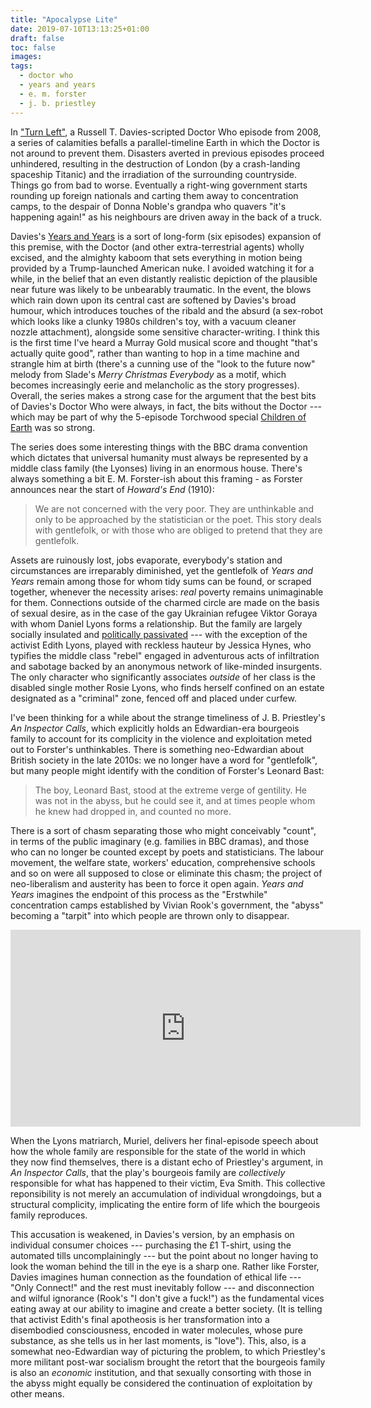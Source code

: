 ```yaml
---
title: "Apocalypse Lite"
date: 2019-07-10T13:13:25+01:00
draft: false
toc: false
images:
tags:
  - doctor who
  - years and years
  - e. m. forster
  - j. b. priestley
---
```

In ["Turn Left"](https://tardis.fandom.com/wiki/Turn_Left_(TV_story)), a Russell T. Davies-scripted Doctor Who episode from 2008, a series of calamities befalls a parallel-timeline Earth in which the Doctor is not around to prevent them. Disasters averted in previous episodes proceed unhindered, resulting in the destruction of London (by a crash-landing spaceship Titanic) and the irradiation of the surrounding countryside. Things go from bad to worse. Eventually a right-wing government starts rounding up foreign nationals and carting them away to concentration camps, to the despair of Donna Noble's grandpa who quavers "it's happening again!" as his neighbours are driven away in the back of a truck.

Davies's [Years and Years](https://www.bbc.co.uk/programmes/m000539g) is a sort of long-form (six episodes) expansion of this premise, with the Doctor (and other extra-terrestrial agents) wholly excised, and the almighty kaboom that sets everything in motion being provided by a Trump-launched American nuke. I avoided watching it for a while, in the belief that an even distantly realistic depiction of the plausible near future was likely to be unbearably traumatic. In the event, the blows which rain down upon its central cast are softened by Davies's broad humour, which introduces touches of the ribald and the absurd (a sex-robot which looks like a clunky 1980s children's toy, with a vacuum cleaner nozzle attachment), alongside some sensitive character-writing. I think this is the first time I've heard a Murray Gold musical score and thought "that's actually quite good", rather than wanting to hop in a time machine and strangle him at birth (there's a cunning use of the "look to the future now" melody from Slade's _Merry Christmas Everybody_ as a motif, which becomes increasingly eerie and melancholic as the story progresses). Overall, the series makes a strong case for the argument that the best bits of Davies's Doctor Who were always, in fact, the bits without the Doctor --- which may be part of why the 5-episode Torchwood special [Children of Earth](https://en.wikipedia.org/wiki/Torchwood:_Children_of_Earth) was so strong.

The series does some interesting things with the BBC drama convention which dictates that universal humanity must always be represented by a middle class family (the Lyonses) living in an enormous house. There's always something a bit E. M. Forster-ish about this framing - as Forster announces near the start of _Howard's End_ (1910):

> We are not concerned with the very poor. They are unthinkable and only to be approached by the statistician or the poet. This story deals with gentlefolk, or with those who are obliged to pretend that they are gentlefolk.

Assets are ruinously lost, jobs evaporate, everybody's station and circumstances are irreparably diminished, yet the gentlefolk of _Years and Years_ remain among those for whom tidy sums can be found, or scraped together, whenever the necessity arises: _real_ poverty remains unimaginable for them. Connections outside of the charmed circle are made on the basis of sexual desire, as in the case of the gay Ukrainian refugee Viktor Goraya with whom Daniel Lyons forms a relationship. But the family are largely socially insulated and [politically passivated](https://www.rs21.org.uk/2019/06/30/years-and-years-an-inquiry-into-the-human-prospect/) --- with the exception of the activist Edith Lyons, played with reckless hauteur by Jessica Hynes, who typifies the middle class "rebel" engaged in adventurous acts of infiltration and sabotage backed by an anonymous network of like-minded insurgents. The only character who significantly associates _outside_ of her class is the disabled single mother Rosie Lyons, who finds herself confined on an estate designated as a "criminal" zone, fenced off and placed under curfew.

I've been thinking for a while about the strange timeliness of J. B. Priestley's _An Inspector Calls_, which explicitly holds an Edwardian-era bourgeois family to account for its complicity in the violence and exploitation meted out to Forster's unthinkables. There is something neo-Edwardian about British society in the late 2010s: we no longer have a word for "gentlefolk", but many people might identify with the condition of Forster's Leonard Bast:

> The boy, Leonard Bast, stood at the extreme verge of gentility. He was not in the abyss, but he could see it, and at times people whom he knew had dropped in, and counted no more.

There is a sort of chasm separating those who might conceivably "count", in terms of the public imaginary (e.g. families in BBC dramas), and those who can no longer be counted except by poets and statisticians. The labour movement, the welfare state, workers' education, comprehensive schools and so on were all supposed to close or eliminate this chasm; the project of neo-liberalism and austerity has been to force it open again. _Years and Years_ imagines the endpoint of this process as the "Erstwhile" concentration camps established by Vivian Rook's government, the "abyss" becoming a "tarpit" into which people are thrown only to disappear.

<iframe width="560" height="315" src="https://www.youtube.com/embed/lX0kwVLPmD4" frameborder="0" allow="accelerometer; autoplay; encrypted-media; gyroscope; picture-in-picture" allowfullscreen></iframe>

When the Lyons matriarch, Muriel, delivers her final-episode speech about how the whole family are responsible for the state of the world in which they now find themselves, there is a distant echo of Priestley's argument, in _An Inspector Calls_, that the play's bourgeois family are _collectively_ responsible for what has happened to their victim, Eva Smith. This collective reponsibility is not merely an accumulation of individual wrongdoings, but a structural complicity, implicating the entire form of life which the bourgeois family reproduces.

This accusation is weakened, in Davies's version, by an emphasis on individual consumer choices --- purchasing the £1 T-shirt, using the automated tills uncomplainingly --- but the point about no longer having to look the woman behind the till in the eye is a sharp one. Rather like Forster, Davies imagines human connection as the foundation of ethical life --- "Only Connect!" and the rest must inevitably follow --- and disconnection and wilful ignorance (Rook's "I don't give a fuck!") as the fundamental vices eating away at our ability to imagine and create a better society. (It is telling that activist Edith's final apotheosis is her transformation into a disembodied consciousness, encoded in water molecules, whose pure substance, as she tells us in her last moments, is "love"). This, also, is a somewhat neo-Edwardian way of picturing the problem, to which Priestley's more militant post-war socialism brought the retort that the bourgeois family is also an _economic_ institution, and that sexually consorting with those in the abyss might equally be considered the continuation of exploitation by other means.
